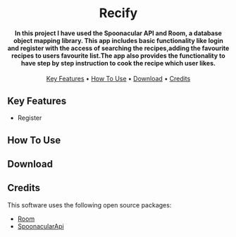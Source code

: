 <h1 align="center">
  <br>
  Recify
  <br>
</h1>

<h4 align="center">In this project I have used the Spoonacular API and Room, a database object mapping library. This app includes basic functionality like login and register with the access of searching the recipes,adding the favourite recipes to users favourite list.The app also provides the functionality to have step by step instruction to cook the recipe which user likes.</h4>

<p align="center">
  <a href="#key-features">Key Features</a> •
  <a href="#how-to-use">How To Use</a> •
  <a href="#download">Download</a> •
  <a href="#credits">Credits</a>
</p>

## Key Features

* Register
  


## How To Use


## Download


## Credits

This software uses the following open source packages:

- [Room](https://developer.android.com/jetpack/androidx/releases/room)
- [SpoonacularApi](https://spoonacular.com/)



